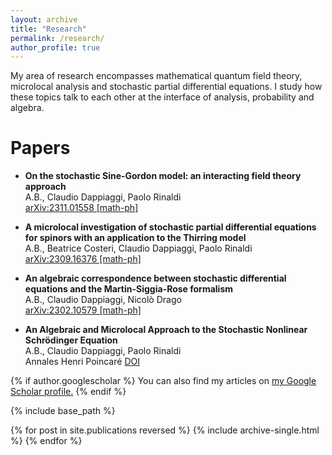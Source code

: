 ```yaml
---
layout: archive
title: "Research"
permalink: /research/
author_profile: true
---
```


My area of research encompasses mathematical quantum field theory, microlocal analysis and stochastic partial differential equations. I study how these topics talk to each other at the interface of analysis, probability and algebra.

# Papers
* **On the stochastic Sine-Gordon model: an interacting field theory approach** <br>
  A.B., Claudio Dappiaggi, Paolo Rinaldi  <br>
   	[arXiv:2311.01558 [math-ph]](https://arxiv.org/pdf/2311.01558.pdf)
  
* **A microlocal investigation of stochastic partial differential equations for spinors with an application to the Thirring model** <br>
  A.B., Beatrice Costeri, Claudio Dappiaggi, Paolo Rinaldi  <br>
   	[arXiv:2309.16376 [math-ph]](https://arxiv.org/pdf/2309.16376.pdf)

* **An algebraic correspondence between stochastic differential equations and the Martin-Siggia-Rose formalism** <br>
  A.B., Claudio Dappiaggi, Nicolò Drago  <br>
   	[arXiv:2302.10579 [math-ph]](https://arxiv.org/pdf/2302.10579.pdf)

* **An Algebraic and Microlocal Approach to the Stochastic Nonlinear Schrödinger Equation** <br>
  A.B., Claudio Dappiaggi, Paolo Rinaldi  <br>
  Annales Henri Poincaré 	[DOI]([https://arxiv.org/pdf/2311.01558.pdf](https://doi.org/10.1007/s00023-023-01291-4))
  

{% if author.googlescholar %}
  You can also find my articles on <u><a href="{{author.googlescholar}}">my Google Scholar profile</a>.</u>
{% endif %}

{% include base_path %}

{% for post in site.publications reversed %}
  {% include archive-single.html %}
{% endfor %}
